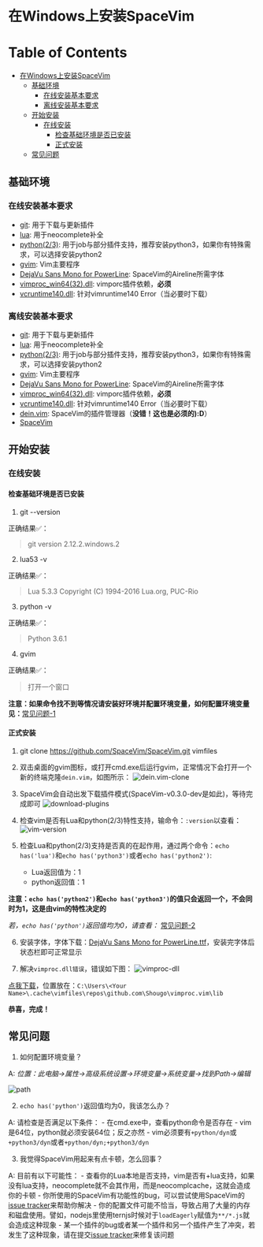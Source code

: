 # 在Windows上安装SpaceVim

Table of Contents
=================

   * [在Windows上安装SpaceVim](#在windows上安装spacevim)
      * [基础环境](#基础环境)
         * [在线安装基本要求](#在线安装基本要求)
         * [离线安装基本要求](#离线安装基本要求)
      * [开始安装](#开始安装)
         * [在线安装](#在线安装)
            * [检查基础环境是否已安装](#检查基础环境是否已安装)
            * [正式安装](#正式安装)
      * [常见问题](#常见问题)


## 基础环境

### 在线安装基本要求

- [git][]: 用于下载与更新插件
- [lua][]: 用于neocomplete补全
- [python(2/3)][]: 用于job与部分插件支持，推荐安装python3，如果你有特殊需求，可以选择安装python2
- [gvim][]: Vim主要程序
- [DejaVu Sans Mono for PowerLine][font-download]: SpaceVim的Aireline所需字体
- [vimproc_win64(32).dll][]: vimporc插件依赖，**必须**
- [vcruntime140.dll][]: 针对vimruntime140 Error（当必要时下载）

### 离线安装基本要求

- [git][]: 用于下载与更新插件
- [lua][]: 用于neocomplete补全
- [python(2/3)][]: 用于job与部分插件支持，推荐安装python3，如果你有特殊需求，可以选择安装python2
- [gvim][]: Vim主要程序
- [DejaVu Sans Mono for PowerLine][font-download]: SpaceVim的Aireline所需字体
- [vimproc_win64(32).dll][]: vimporc插件依赖，**必须**
- [vcruntime140.dll][]: 针对vimruntime140 Error（当必要时下载）
- [dein.vim][]: SpaceVim的插件管理器（**没错！这也是必须的):D**）
- [SpaceVim][SpaceVim-download]

## 开始安装

### 在线安装

#### 检查基础环境是否已安装

1. git --version

正确结果✅：
> git version 2.12.2.windows.2

2. lua53 -v

正确结果✅：
> Lua 5.3.3 Copyright (C) 1994-2016 Lua.org, PUC-Rio

3. python -v

正确结果✅：
> Python 3.6.1

4. gvim

正确结果✅：
> 打开一个窗口

**注意：如果命令找不到等情况请安装好环境并配置环境变量，如何配置环境变量见：**[常见问题-1](#常见问题)

#### 正式安装

1. git clone https://github.com/SpaceVim/SpaceVim.git vimfiles

2. 双击桌面的gvim图标，或打开cmd.exe后运行gvim，正常情况下会打开一个新的终端克隆`dein.vim`，如图所示：
![dein.vim-clone][clone-dein.vim]

3. SpaceVim会自动出发下载插件模式(SpaceVim-v0.3.0-dev是如此)，等待完成即可
![download-plugins][download-plugin]

4. 检查vim是否有Lua和python(2/3)特性支持，输命令：`:version`以查看：
![vim-version][vim-version-check]

5. 检查Lua和python(2/3)支持是否真的在起作用，通过两个命令：`echo has('lua')`和`echo has('python3')`或者`echo has('python2')`:
    * Lua返回值为：1
    * python返回值：1

**注意：`echo has('python2')`和`echo has('python3')`的值只会返回一个，不会同时为1，这是由vim的特性决定的**

*若，`echo has('python')`返回值均为0，请查看：* [常见问题-2](#常见问题)

6. 安装字体，字体下载：[DejaVu Sans Mono for PowerLine.ttf][font-download]，安装完字体后状态栏即可正常显示

7. 解决`vimproc.dll错误`，错误如下图：
![vimproc-dll][vimproc_dll-error]

[点我下载][vimproc_win64(32).dll]，位置放在：`C:\Users\<Your Name>\.cache\vimfiles\repos\github.com\Shougo\vimproc.vim\lib`


**恭喜，完成！**


## 常见问题 
1. 如何配置环境变量？

A:
*位置：此电脑->属性->高级系统设置->环境变量->系统变量->找到Path->编辑*

![path][path-config]

2. `echo has('python')`返回值均为0，我该怎么办？

A:
请检查是否满足以下条件：
    - 在cmd.exe中，查看python命令是否存在
    - vim是64位，python就必须安装64位；反之亦然
    - vim必须要有`+python/dyn`或`+python3/dyn`或者`+python/dyn;+python3/dyn`

3. 我觉得SpaceVim用起来有点卡顿，怎么回事？

A:
目前有以下可能性：
    - 查看你的Lua本地是否支持，vim是否有+lua支持，如果没有lua支持，neocomplete就不会其作用，而是neocomplcache，这就会造成你的卡顿
    - 你所使用的SpaceVim有功能性的bug，可以尝试使用SpaceVim的[issue tracker][spacevim-issue-tracker]来帮助你解决
    - 你的配置文件可能不恰当，导致占用了大量的内存和磁盘使用。譬如，nodejs里使用ternjs时候对于`loadEagerly`赋值为`**/*.js`就会造成这种现象
    - 某一个插件的bug或者某一个插件和另一个插件产生了冲突，若发生了这种现象，请在提交[issue tracker][spacevim-issue-tracker]来修复该问题

[git]: https://git-scm.com/download
[lua]: http://luabinaries.sourceforge.net/download.html
[python(2/3)]: https://www.python.org/downloads
[gvim]: https://github.com/vim/vim-win32-installer/releases
[vimproc_win64(32).dll]: https://github.com/Shougo/vimproc.vim/releases
[vcruntime140.dll]: https://www.dllme.com/dll/download/29939/vcruntime140.dll
[font-download]: https://github.com/wsdjeg/DotFiles/blob/master/fonts/DejaVu%20Sans%20Mono%20for%20Powerline.ttf
[dein.vim]: https://github.com/Shougo/dein.vim.git
[SpaceVim-download]: https://github.com/SpaceVim/SpaceVim.git
[path-config]: https://gist.githubusercontent.com/Gabirel/b71a01cce86df216abd4fd0968864942/raw/08946a3643606420776fcc3fc4d43da6444806cc/path-config.PNG
[clone-dein.vim]: https://gist.githubusercontent.com/Gabirel/b71a01cce86df216abd4fd0968864942/raw/2ac0304f46db1c6470f8f4982296d08875de2894/clone-dein.vim.PNG
[download-plugin]: https://gist.github.com/Gabirel/b71a01cce86df216abd4fd0968864942/raw/a6de44e130d2c5ec1dec28601b8d952c8231f0a0/download-plugins.PNG
[vim-version-check]: https://gist.github.com/Gabirel/b71a01cce86df216abd4fd0968864942/raw/1711e0d2ca9e22d8e3b4942498b0a77f9b25dd2c/vim-version-check.PNG
[vimproc_dll-error]: https://gist.github.com/Gabirel/b71a01cce86df216abd4fd0968864942/raw/e7f27e84947f13bc9c91812881e47f2961162fc2/vimproc-dll-error.PNG
[spacevim-issue-tracker]: https://github.com/spacevim/spacevim/issues
